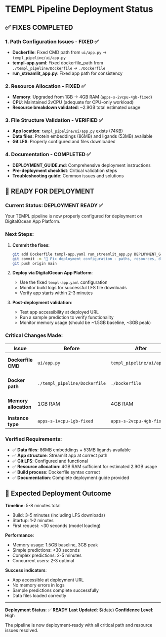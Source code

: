 # TEMPL Pipeline Deployment Status

## ✅ FIXES COMPLETED

### 1. **Path Configuration Issues** - FIXED ✅
- **Dockerfile**: Fixed CMD path from `ui/app.py` → `templ_pipeline/ui/app.py`
- **templ-app.yaml**: Fixed dockerfile_path from `./templ_pipeline/Dockerfile` → `./Dockerfile`
- **run_streamlit_app.py**: Fixed app path for consistency

### 2. **Resource Allocation** - FIXED ✅
- **Memory**: Upgraded from 1GB → 4GB RAM (`apps-s-2vcpu-4gb-fixed`)
- **CPU**: Maintained 2vCPU (adequate for CPU-only workload)
- **Resource breakdown validated**: ~2.9GB total estimated usage

### 3. **File Structure Validation** - VERIFIED ✅
- **App location**: `templ_pipeline/ui/app.py` exists (74KB)
- **Data files**: Protein embeddings (86MB) and ligands (53MB) available
- **Git LFS**: Properly configured and files downloaded

### 4. **Documentation** - COMPLETED ✅
- **DEPLOYMENT_GUIDE.md**: Comprehensive deployment instructions
- **Pre-deployment checklist**: Critical validation steps
- **Troubleshooting guide**: Common issues and solutions

## 🚀 READY FOR DEPLOYMENT

### Current Status: **DEPLOYMENT READY** ✅

Your TEMPL pipeline is now properly configured for deployment on DigitalOcean App Platform.

### Next Steps:

1. **Commit the fixes**:
   ```bash
   git add Dockerfile templ-app.yaml run_streamlit_app.py DEPLOYMENT_GUIDE.md
   git commit -m "🚀 Fix deployment configuration - paths, resources, documentation"
   git push origin main
   ```

2. **Deploy via DigitalOcean App Platform**:
   - Use the fixed `templ-app.yaml` configuration
   - Monitor build logs for successful LFS file downloads
   - Verify app starts within 2-3 minutes

3. **Post-deployment validation**:
   - Test app accessibility at deployed URL
   - Run a sample prediction to verify functionality
   - Monitor memory usage (should be ~1.5GB baseline, ~3GB peak)

### Critical Changes Made:

| Issue | Before | After | Impact |
|-------|--------|-------|---------|
| **Dockerfile CMD** | `ui/app.py` | `templ_pipeline/ui/app.py` | App will start correctly |
| **Docker path** | `./templ_pipeline/Dockerfile` | `./Dockerfile` | Build will find Dockerfile |
| **Memory allocation** | 1GB RAM | 4GB RAM | Prevents OOM crashes |
| **Instance type** | `apps-s-1vcpu-1gb-fixed` | `apps-s-2vcpu-4gb-fixed` | Adequate resources |

### Verified Requirements:

- ✅ **Data files**: 86MB embeddings + 53MB ligands available
- ✅ **App structure**: Streamlit app at correct path
- ✅ **Git LFS**: Configured and functional  
- ✅ **Resource allocation**: 4GB RAM sufficient for estimated 2.9GB usage
- ✅ **Build process**: Dockerfile syntax correct
- ✅ **Documentation**: Complete deployment guide provided

## 🎯 Expected Deployment Outcome

**Timeline**: 5-8 minutes total
- Build: 3-5 minutes (including LFS downloads)
- Startup: 1-2 minutes
- First request: ~30 seconds (model loading)

**Performance**:
- Memory usage: 1.5GB baseline, 3GB peak
- Simple predictions: <30 seconds  
- Complex predictions: 2-5 minutes
- Concurrent users: 2-3 optimal

**Success indicators**:
- App accessible at deployment URL
- No memory errors in logs
- Sample predictions complete successfully
- Data files loaded correctly

---

**Deployment Status**: ✅ **READY**
**Last Updated**: $(date)
**Confidence Level**: High

The pipeline is now deployment-ready with all critical path and resource issues resolved. 